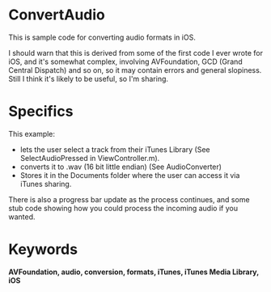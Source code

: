 # ConvertAudio
This is sample code for converting audio formats in iOS.

I should warn that this is derived from some of the first code I ever wrote for iOS,
and it's somewhat complex, involving AVFoundation, GCD (Grand Central Dispatch) and so on,
so it may contain errors and general slopiness. Still I think it's likely to be useful,
so I'm sharing.

# Specifics

This example:
* lets the user select a track from their iTunes Library (See SelectAudioPressed in ViewController.m).
* converts it to .wav (16 bit little endian) (See AudioConverter)
* Stores it in the Documents folder where the user can access it via iTunes sharing.

There is also a progress bar update as the process continues, and some stub code showing how you could process
the incoming audio if you wanted.

# Keywords

**AVFoundation, audio, conversion, formats, iTunes, iTunes Media Library, iOS**
